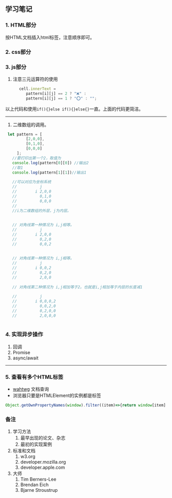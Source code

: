 ## 学习笔记
### 1. HTML部分
按HTML文档插入html标签，注意顺序即可。

### 2. css部分

### 3. js部分
1. 注意三元运算符的使用
```js
      cell.innerText =
         pattern[i][j] == 2 ? "❌" :
         pattern[i][j] == 1 ? "⭕️" : "";
```
以上代码和使用`if(){}else if(){}else{}`一直。上面的代码更简洁。

---
1. 二维数组的调用。

```js
 let pattern = [
         [2,0,0],
         [0,1,0],
         [0,0,0]
     ];
   //要打印出第一个2，取值为
   console.log(pattern[0][0]) //输出2
   //取1
   console.log(pattern[1][1])//输出1
   
   //可以对应为坐标系统
   //          j
   //        i 2,0,0
   //          0,1,0
   //          0,0,0
   //
   //i为二维数组的外层，j为内层。
   
   
   // 对角线第一种情况为 i,j相等。
   //          j
   //        i 2,0,0
   //          0,2,0
   //          0,0,2
   
   
   // 对角线第一种情况为 i,j相等。
   //          j
   //        i 0,0,2
   //          0,2,0
   //          2,0,0
   
   // 对角线第二种情况为 i,j相加等于2。也就是i,j相加等于内层的长度减1
   
   //          j
   //        i 0,0,0,2
   //          0,0,2,0
   //          0,2,0,0
   //          2,0,0,0
   
```

### 4. 实现异步操作
1. 回调
1. Promise
1. async/await

---

### 5. 查看有多个HTML标签

- [wahtwg](whatwg.org) 文档查询
- 浏览器只要是HTMLElement的实例都是标签
    
```js
Object.getOwnPropertyNames(window).filter((item)=>{return window[item].prototype instanceof HTMLElement})
``` 

### 备注
1. 学习方法
   1. 最早出现的论文、杂志
   2. 最初的实现案例
2. 标准和文档
   1. w3.org
   2. developer.mozilla.org
   3. developer.apple.com
3. 大师
   1. Tim Berners-Lee
   2. Brendan Eich
   3. Bjarne Stroustrup
   


